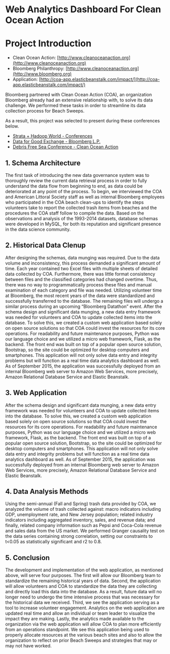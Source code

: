 # Web Analytics Dashboard For Clean Ocean Action

# Project Introduction

- Clean Ocean Action: [http://www.cleanoceanaction.org](http://www.cleanoceanaction.org)
- Bloomberg Philanthropy: [http://www.cleanoceanaction.org](http://www.bloomberg.org)
- Application: [http://coa-app.elasticbeanstalk.com/impact/](http://coa-app.elasticbeanstalk.com/impact/)

Bloomberg partnered with Clean Ocean Action (COA), an organization Bloomberg
already had an extensive relationship with, to solve its data challenge.
We performed these tasks in order to streamline its data collection process
for Beach Sweeps.

As a result, this project was selected to present during these conferences below.

- [Strata + Hadoop World - Conferences](http://conferences.oreilly.com/strata/big-data-conference-ny-2015)
- [Data for Good Exchange - Bloomberg L.P.](http://www.bloomberg.com/company/d4gx/)
- [Debris Free Sea Conference - Clean Ocean Action](http://www.cleanoceanaction.org/index.php?id=830)

## 1. Schema Architecture

The first task of introducing the new data governance system was to thoroughly
review the current data retrieval process in order to fully understand the
data flow from beginning to end, as data could be deteriorated at any point of
the process.
To begin, we interviewed the COA and American Littoral Society staff as well
as internal Bloomberg employees who participated in the COA beach clean-ups to
identify the steps volunteers take to report the collected trash items from
beaches and the procedures the COA staff follow to compile the data.
Based on the observations and analysis of the 1993-2014 datasets, database
schemas were developed in MySQL, for both its reputation and significant
presence in the data science community.

## 2. Historical Data Clenup

After designing the schemas, data munging was required.
Due to the data volume and inconsistency, this process demanded a significant
amount of time.
Each year contained two Excel files with multiple sheets of detailed data
collected by COA.
Furthermore, there was little format consistency between files and the
classified categories had changed overtime.
Thus, there was no way to programmatically process these files and manual
examination of each category and file was needed.
Utilizing volunteer time at Bloomberg, the most recent years of the data
were standardized and successfully transferred to the database.
The remaining files will undergo a similar process during an upcoming “Bloomberg
Datathon” event.
After the schema design and significant data munging, a new data entry framework
was needed for volunteers and COA to update collected items into the database.
To solve this, we created a custom web application based solely on open source
solutions so that COA could invest the resources for its core operations.
For readability and future maintenance purposes, Python was our language choice
and we utilized a micro web framework, Flask, as the backend.
The front end was built on top of a popular open source solution, Bootstrap, so
the site could be optimized for desktop computers and smartphones.
This application will not only solve data entry and integrity problems but will
function as a real time data analytics dashboard as well.
As of September 2015, the application was successfully deployed from an internal
Bloomberg web server to Amazon Web Services, more precisely, Amazon Relational
Database Service and Elastic Beanstalk.

## 3. Web Application

After the schema design and significant data munging, a new data entry framework
was needed for volunteers and COA to update collected items into the database.
To solve this, we created a custom web application based solely on open source
solutions so that COA could invest the resources for its core operations.
For readability and future maintenance purposes, Python was our language choice
and we utilized a micro web framework, Flask, as the backend.
The front end was built on top of a popular open source solution, Bootstrap, so the
site could be optimized for desktop computers and smartphones.
This application will not only solve data entry and integrity problems but will
function as a real time data analytics dashboard as well.
As of September 2015, the application was successfully deployed from an internal
Bloomberg web server to Amazon Web Services, more precisely, Amazon Relational
Database Service and Elastic Beanstalk.

## 4. Data Analysis Methods

Using the semi-annual (Fall and Spring) trash data provided by COA, we analyzed the
volume of trash collected against: macro indicators including GDP, unemployment rate,
and New Jersey population; related industry indicators including aggregated inventory,
sales, and revenue data; and finally, related company information such as Pepsi and
Coca-Cola revenue and sales data from the US market.
We performed Granger causality test on the data series containing strong correlation,
setting our constraints to t<0.05 as statistically significant and r2 to 0.8.

## 5. Conclusion

The development and implementation of the web application, as mentioned above,
will serve four purposes. The first will allow our Bloomberg team to standardize
the remaining historical years of data.
Second, the application will allow volunteers and COA to standardize the data they
are collecting and directly load this data into the database.
As a result, future data will no longer need to undergo the time intensive process
that was necessary for the historical data we received.
Third, we see the application serving as a tool to increase volunteer engagement.
Analytics on the web application are updated real time and allow an individual or
team leader to visualize the impact they are making. Lastly, the analytics made
available to the organization via the web application will allow COA to plan more
efficiently from an operations standpoint.
We see this application being used to properly allocate resources at the various
beach sites and also to allow the organization to reflect on prior Beach Sweeps
and strategies that may or may not have worked.
